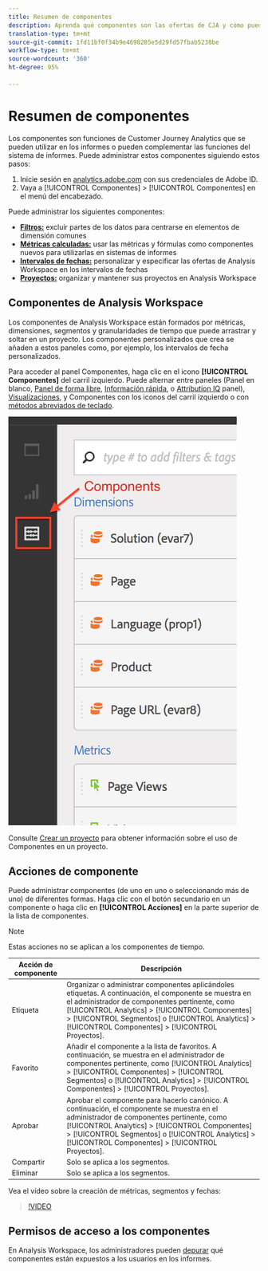 ```yaml
---
title: Resumen de componentes
description: Aprenda qué componentes son las ofertas de CJA y cómo puede utilizarlas en el sistema de informes.
translation-type: tm+mt
source-git-commit: 1fd11bf0f34b9e4698285e5d29fd57fbab5238be
workflow-type: tm+mt
source-wordcount: '360'
ht-degree: 95%

---
```



# Resumen de componentes

Los componentes son funciones de Customer Journey Analytics que se pueden utilizar en los informes o pueden complementar las funciones del sistema de informes. Puede administrar estos componentes siguiendo estos pasos:

1. Inicie sesión en [analytics.adobe.com](https://analytics.adobe.com) con sus credenciales de Adobe ID.
2. Vaya a [!UICONTROL Componentes] > [!UICONTROL Componentes] en el menú del encabezado.

Puede administrar los siguientes componentes:

* [**Filtros:**](filters/filters-overview.md) excluir partes de los datos para centrarse en elementos de dimensión comunes
* [**Métricas calculadas:**](calc-metrics/calc-metr-overview.md) usar las métricas y fórmulas como componentes nuevos para utilizarlas en sistemas de informes
* [**Intervalos de fechas:**](date-ranges/overview.md) personalizar y especificar las ofertas de Analysis Workspace en los intervalos de fechas
* [**Proyectos:**](/help/analysis-workspace/home.md) organizar y mantener sus proyectos en Analysis Workspace

## Componentes de Analysis Workspace

Los componentes de Analysis Workspace están formados por métricas, dimensiones, segmentos y granularidades de tiempo que puede arrastrar y soltar en un proyecto. Los componentes personalizados que crea se añaden a estos paneles como, por ejemplo, los intervalos de fecha personalizados.

Para acceder al panel Componentes, haga clic en el icono **[!UICONTROL Componentes]** del carril izquierdo. Puede alternar entre paneles (Panel en blanco, [Panel de forma libre](/help/analysis-workspace/visualizations/freeform-table/freeform-table.md), [Información rápida](/help/analysis-workspace/c-panels/quickinsight.md), o [Attribution IQ](/help/analysis-workspace/c-panels/attribution.md) panel), [Visualizaciones](/help/analysis-workspace/visualizations/freeform-analysis-visualizations.md), y Componentes con los iconos del carril izquierdo o con [métodos abreviados de teclado](/help/analysis-workspace/build-workspace-project/fa-shortcut-keys.md).

![](assets/components.png)

Consulte [Crear un proyecto](/help/analysis-workspace/home.md) para obtener información sobre el uso de Componentes en un proyecto.

## Acciones de componente

Puede administrar componentes (de uno en uno o seleccionando más de uno) de diferentes formas. Haga clic con el botón secundario en un componente o haga clic en **[!UICONTROL Acciones]** en la parte superior de la lista de componentes.

>[!NOTE]
>
>Estas acciones no se aplican a los componentes de tiempo.

| Acción de componente | Descripción |
| --- | --- |
| Etiqueta | Organizar o administrar componentes aplicándoles etiquetas. A continuación, el componente se muestra en el administrador de componentes pertinente, como [!UICONTROL Analytics] > [!UICONTROL Componentes] > [!UICONTROL Segmentos] o [!UICONTROL Analytics] > [!UICONTROL Componentes] > [!UICONTROL Proyectos]. |
| Favorito | Añadir el componente a la lista de favoritos. A continuación, se muestra en el administrador de componentes pertinente, como [!UICONTROL Analytics] > [!UICONTROL Componentes] > [!UICONTROL Segmentos] o [!UICONTROL Analytics] > [!UICONTROL Componentes] > [!UICONTROL Proyectos]. |
| Aprobar | Aprobar el componente para hacerlo canónico. A continuación, el componente se muestra en el administrador de componentes pertinente, como [!UICONTROL Analytics] > [!UICONTROL Componentes] > [!UICONTROL Segmentos] o [!UICONTROL Analytics] > [!UICONTROL Componentes] > [!UICONTROL Proyectos]. |
| Compartir | Solo se aplica a los segmentos. |
| Eliminar | Solo se aplica a los segmentos. |

Vea el vídeo sobre la creación de métricas, segmentos y fechas:

>[!VIDEO](https://video.tv.adobe.com/v/23979)

## Permisos de acceso a los componentes

En Analysis Workspace, los administradores pueden [depurar](/help/analysis-workspace/curate-share/curate.md) qué componentes están expuestos a los usuarios en los informes.